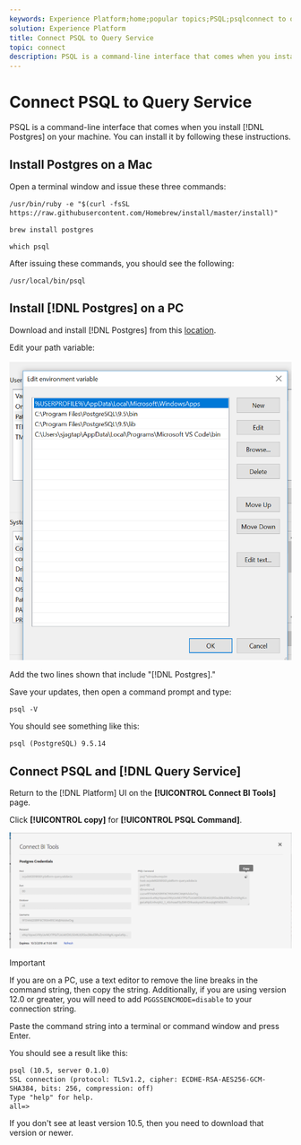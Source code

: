 ```yaml
---
keywords: Experience Platform;home;popular topics;PSQL;psqlconnect to query service;Query service;query service;
solution: Experience Platform
title: Connect PSQL to Query Service
topic: connect
description: PSQL is a command-line interface that comes when you install Postgres on your machine. You can install it by following these instructions. 
---
```


# Connect PSQL to Query Service

PSQL is a command-line interface that comes when you install [!DNL Postgres] on your machine. You can install it by following these instructions. 

## Install Postgres on a Mac

Open a terminal window and issue these three commands:

```shell
/usr/bin/ruby -e "$(curl -fsSL https://raw.githubusercontent.com/Homebrew/install/master/install)"
```

```shell
brew install postgres
```

```shell
which psql
```

After issuing these commands, you should see the following:

```shell
/usr/local/bin/psql
```

## Install [!DNL Postgres] on a PC

Download and install [!DNL Postgres] from this [location](https://www.postgresql.org/download/windows/).

Edit your path variable:

![Image](../images/clients/psql/path.png)
    
Add the two lines shown that include "[!DNL Postgres]."
    
Save your updates, then open a command prompt and type:

```shell
psql -V
```

You should see something like this:

```shell
psql (PostgreSQL) 9.5.14
```

## Connect PSQL and [!DNL Query Service]

Return to the [!DNL Platform] UI on the **[!UICONTROL Connect BI Tools]** page. 

Click **[!UICONTROL copy]** for **[!UICONTROL PSQL Command]**.
    
![Image](../images/clients/psql/connect-bi.png)

>[!IMPORTANT]
>
>If you are on a PC, use a text editor to remove the line breaks in the command string, then copy the string. Additionally, if you are using version 12.0 or greater, you will need to add `PGGSSENCMODE=disable` to your connection string.

Paste the command string into a terminal or command window and press Enter.

You should see a result like this:

```shell
psql (10.5, server 0.1.0)
SSL connection (protocol: TLSv1.2, cipher: ECDHE-RSA-AES256-GCM-SHA384, bits: 256, compression: off)
Type "help" for help.
all=>
```

If you don't see at least version 10.5, then you need to download that version or newer.
